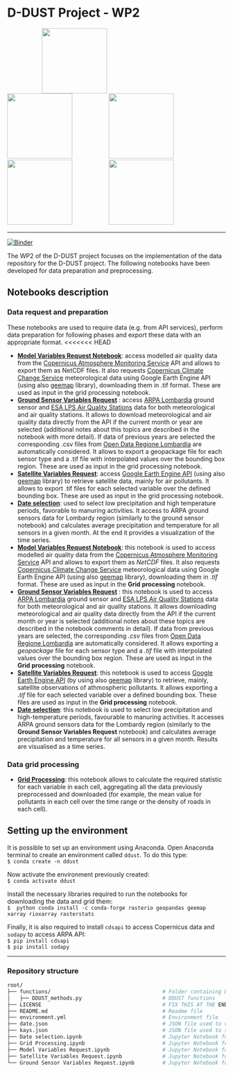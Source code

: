 # D-DUST Project - WP2
<img style="margin-right:80px; margin-left:80px" src=img/DDUST__Nero.png width="150"> <img style="margin-right:80px" src=img/01_Polimi_centrato_BN_positivo.png width="150"> <img style="margin-right:80px" src=img/sigillo_testo_colori_300dpi.png width="150"> <img style="margin-right:80px" src=img/fondazione-politecnico-di-milano.png width="150"> <img src=img/ML_FCARIPLO_cmyk__base_100mm.png width="150">


---
[![Binder](https://mybinder.org/badge_logo.svg)](https://mybinder.org/v2/gh/opengeolab/D-DUST.git/WP2)

The WP2 of the D-DUST project focuses on the implementation of the data repository for the D-DUST project. The following notebooks have been developed for data preparation and preprocessing.

## Notebooks description

### Data request and preparation
These notebooks are used to require data (e.g. from API services), perform data preparation for following phases and export these data with an appropriate format.
<<<<<<< HEAD
- [**Model Variables Request Notebook**](https://github.com/opengeolab/D-DUST/blob/WP2/Model%20Variables%20Request.ipynb): access modelled air quality data from the [Copernicus Atmosphere Monitoring Service](https://atmosphere.copernicus.eu/data) API and allows to export them as NetCDF files. It also requests [Copernicus Climate Change Service](https://climate.copernicus.eu/) meteorological data using Google Earth Engine API (using also [geemap](https://geemap.org/) library), downloading them in .tif format. These are used as input in the grid processing notebook.
- [**Ground Sensor Variables Request**](https://github.com/gisgeolab/D-DUST/blob/WP2/Ground%20Sensor%20Variables%20Request%20.ipynb) : access [ARPA Lombardia](https://www.arpalombardia.it/Pages/ARPA_Home_Page.aspx) ground sensor and [ESA LPS Air Quality Stations](https://aqp.eo.esa.int/aqstation/) data for both meteorological and air quality stations. It allows to download meteorological and air quality data directly from the API if the current month or year are selected (additional notes about this topics are described in the notebook with more detail). If data of previous years are selected the corresponding .csv files from [Open Data Regione Lombardia](https://www.dati.lombardia.it/) are automatically considered. It allows to export a geopackage file for each sensor type and a .tif file with interpolated values over the bounding box region. These are used as input in the grid processing notebook.
- [**Satellite Variables Request**](https://github.com/opengeolab/D-DUST/blob/WP2/Satellite%20Variables%20Request.ipynb): access [Google Earth Engine API](https://developers.google.com/earth-engine/datasets) (using also [geemap](https://geemap.org/) library) to retrieve satellite data, mainly for air pollutants. It allows to export .tif files for each selected variable over the defined bounding box. These are used as input in the grid processing notebook.
- [**Date selection**](https://github.com/opengeolab/D-DUST/blob/WP2/Date%20selection.ipynb): used to select low precipitation and high temperature periods, favorable to manuring activities. It access to ARPA ground sensors data for Lombardy region (similarly to the ground sensor notebook) and calculates average precipitation and temperature for all sensors in a given month. At the end it provides a visualization of the time series. 
- [**Model Variables Request Notebook**](https://github.com/opengeolab/D-DUST/blob/WP2/Model%20Variables%20Request.ipynb): this notebook is used to access modelled air quality data from the [Copernicus Atmosphere Monitoring Service](https://atmosphere.copernicus.eu/data) API and allows to export them as *NetCDF* files. It also requests [Copernicus Climate Change Service](https://climate.copernicus.eu/) meteorological data using Google Earth Engine API (using also [geemap](https://geemap.org/) library), downloading them in *.tif* format. These are used as input in the **Grid processing** notebook.
- [**Ground Sensor Variables Request**](https://github.com/gisgeolab/D-DUST/blob/WP2/Ground%20Sensor%20Variables%20Request%20.ipynb) : this notebook is used to access [ARPA Lombardia](https://www.arpalombardia.it/Pages/ARPA_Home_Page.aspx) ground sensor and [ESA LPS Air Quality Stations](https://aqp.eo.esa.int/aqstation/) data for both meteorological and air quality stations. It allows downloading meteorological and air quality data directly from the API if the current month or year is selected (additional notes about these topics are described in the notebook comments in detail). If data from previous years are selected, the corresponding *.csv* files from [Open Data Regione Lombardia](https://www.dati.lombardia.it/) are automatically considered. It allows exporting a *geopackage* file for each sensor type and a *.tif* file with interpolated values over the bounding box region. These are used as input in the **Grid processing** notebook.
- [**Satellite Variables Request**](https://github.com/opengeolab/D-DUST/blob/WP2/Satellite%20Variables%20Request.ipynb): this notebook is used to access [Google Earth Engine API](https://developers.google.com/earth-engine/datasets) (by using also [geemap](https://geemap.org/) library) to retrieve, mainly, satellite observations of athmospheric pollutants. It allows exporting a *.tif* file for each selected variable over a defined bounding box. These files are used as input in the **Grid processing** notebook.
- [**Date selection**](https://github.com/opengeolab/D-DUST/blob/WP2/Date%20selection.ipynb): this notebook is used to select low precipitation and high-temperature periods, favourable to manuring activities. It accesses ARPA ground sensors data for the Lombardy region (similarly to the **Ground Sensor Variables Request** notebook) and calculates average precipitation and temperature for all sensors in a given month. Results are visualised as a time series.

### Data grid processing
- [**Grid Processing**](https://github.com/gisgeolab/D-DUST/blob/WP2/Grid%20Processing.ipynb): this notebook allows to calculate the required statistic for each variable in each cell, aggregating all the data previously preprocessed and downloaded (for example, the mean value for pollutants in each cell over the time range or the density of roads in each cell).

## Setting up the environment

It is possible to set up an environment using Anaconda. Open Anaconda terminal to create an environment called `ddust`. To do this type: <br>
`$ conda create -n ddust`

Now activate the environment previously created: <br>
`$ conda activate ddust`

Install the necessary libraries required to run the notebooks for downloading the data and grid them:<br>
`$  python conda install -c conda-forge rasterio geopandas geemap xarray rioxarray rasterstats`

Finally, it is also required to install `cdsapi` to access Copernicus data and `sodapy` to access ARPA API: <br>
`$ pip install cdsapi`<br>
`$ pip install sodapy`

---

### Repository structure

```bash
root/ 
├── functions/                                    # Folder containing D-DUST functions
│   ├── DDUST_methods.py                          # DDUST functions
├── LICENSE                                       # FIX THIS AT THE END
├── README.md                                     # Readme file
├── environment.yml                               # Environment file
├── date.json                                     # JSON file used to define processing time range
├── kays.json                                     # JSON file used to store tokens and key for CDSAPI and ARPA Socrata API
├── Date selection.ipynb                          # Jupyter Notebook for selecting best time ranges
├── Grid Processing.ipynb                         # Jupyter Notebook for grid processing
├── Model Variables Request.ipynb                 # Jupyter Notebook for requesting model data
├── Satellite Variables Request.ipynb             # Jupyter Notebook for requesting satellite data
└── Ground Sensor Variables Request.ipynb         # Jupyter Notebook for requesting ground sensor data
